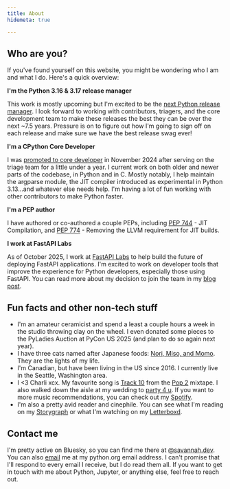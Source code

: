 ```yaml
---
title: About
hidemeta: true

---
```


## Who are you?

If you've found yourself on this website, you might be wondering who I am and what I do. Here's a quick overview:

**I'm the Python 3.16 & 3.17 release manager**

This work is mostly upcoming but I'm excited to be the [next Python release manager](https://discuss.python.org/t/welcome-the-3-16-and-3-17-release-manager-savannah-bailey/). I look forward to working with contributors, triagers, and the core development team to make these releases the best they can be over the next ~7.5 years. Pressure is on to figure out how I'm going to sign off on each release and make sure we have the best release swag ever!

**I'm a CPython Core Developer**

I was [promoted to core developer](https://discuss.python.org/t/vote-to-promote-savannah-ostrowski/) in November 2024 after serving on the triage team for a little under a year. I current work on both older and newer parts of the codebase, in Python and in C. Mostly notably, I help maintain the argparse module, the JIT compiler introduced as experimental in Python 3.13...and whatever else needs help. I'm having a lot of fun working with other contributors to make Python faster.

**I'm a PEP author**

I have authored or co-authored a couple PEPs, including [PEP 744](https://peps.python.org/pep-0744/) - JIT Compilation, and [PEP 774](https://peps.python.org/pep-0774/) - Removing the LLVM requirement for JIT builds.

**I work at FastAPI Labs**

As of October 2025, I work at [FastAPI Labs](https://fastapilabs.com/) to help build the future of deploying FastAPI applications. I'm excited to work on developer tools that improve the experience for Python developers, especially those using FastAPI. You can read more about my decision to join the team in my [blog post](https://savannah.dev/posts/a-new-chapter/).

## Fun facts and other non-tech stuff

- I'm an amateur ceramicist and spend a least a couple hours a week in the studio throwing clay on the wheel. I even donated some pieces to the PyLadies Auction at PyCon US 2025 (and plan to do so again next year).
- I have three cats named after Japanese foods: [Nori, Miso, and Momo](https://github.com/savannahostrowski/savannahostrowski/blob/main/cats.jpg). They are the lights of my life.
- I'm Canadian, but have been living in the US since 2016. I currently live in the Seattle, Washington area.
- I <3 Charli xcx. My favourite song is [Track 10](https://open.spotify.com/track/4t9PBD27dndlf6YMBK2ROc?si=9cfb3241e68c490d) from the [Pop 2](https://open.spotify.com/album/2HIwUmdxEl7SeWa1ndH5wC?si=WDkYy6bLQgeaqAGS3WP9wg) mixtape. I also walked down the aisle at my wedding to [party 4 u](https://open.spotify.com/track/2RdEC8Ff83WkX7kDVCHseE?si=affa043ef7474774). If you want to more music recommendations, you can check out my [Spotify](https://open.spotify.com/user/224tlpa3nu7dkd5srtvkvicfi?si=d23e7458f50e4f30). 
- I'm also a pretty avid reader and cinephile. You can see what I'm reading on my [Storygraph](https://app.thestorygraph.com/profile/seaquenched) or what I'm watching on my [Letterboxd](https://letterboxd.com/seaquenched/).


## Contact me

I'm pretty active on Bluesky, so you can find me there at [@savannah.dev](https://bsky.app/profile/savannah.dev). You can also [email](mailto:savannah@python.org) me at my python.org email address. I can't promise that I'll respond to every email I receive, but I do read them all. If you want to get in touch with me about Python, Jupyter, or anything else, feel free to reach out.